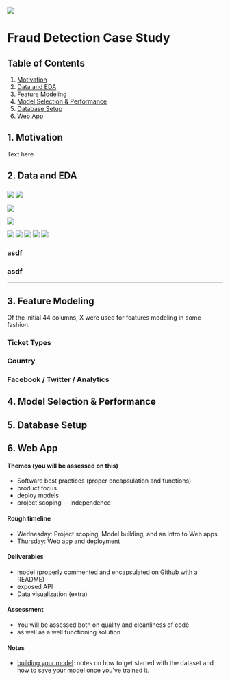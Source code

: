 
![](images/ecommerce-fraud-arm-out-of-screen-feature.jpg)

# Fraud Detection Case Study

## Table of Contents
1. [Motivation](#goal)
2. [Data and EDA](#data)
3. [Feature Modeling](#features)
4. [Model Selection & Performance](#model)
5. [Database Setup](#database)
6. [Web App](#app)
<!-- 7. [Implementation](#implement) -->


## 1. Motivation <a name="goal"></a>

Text here


## 2. Data and EDA  <a name="data"></a>

### 

![](images/event_email.png)
![](images/fraud_email.png)

![](images/boxplot_previous_payout.png)

![](images/fraud_by_different_features.png)

![](images/mosaic_fraud_by_org_twitter_exists.png)
![](images/mosaic_fraud_by_user_type.png)
![](images/mosaic_fraud_by_type_one_user.png)
![](images/mosaic_fraud_by_has_analytics.png)
![](images/feature_importances1.png)

### asdf

### asdf
---

## 3. Feature Modeling  <a name="features"></a>

Of the initial 44 columns, X were used for features modeling in some fashion.

### Ticket Types

### Country

### Facebook / Twitter / Analytics

## 4. Model Selection & Performance  <a name="model"></a>

## 5. Database Setup  <a name="database"></a>

## 6. Web App  <a name="app"></a>


#### Themes (you will be assessed on this)

* Software best practices (proper encapsulation and functions)
* product focus
* deploy models
* project scoping -- independence

#### Rough timeline 

* Wednesday: Project scoping, Model building, and an intro to Web apps
* Thursday: Web app and deployment

#### Deliverables

* model (properly commented and encapsulated on Github with a README)
* exposed API
* Data visualization (extra)

#### Assessment

* You will be assessed both on quality and cleanliness of code
* as well as a well functioning solution

#### Notes

* [building your model](model_notes.md): notes on how to get started with the dataset and how to save your model once you've trained it.
